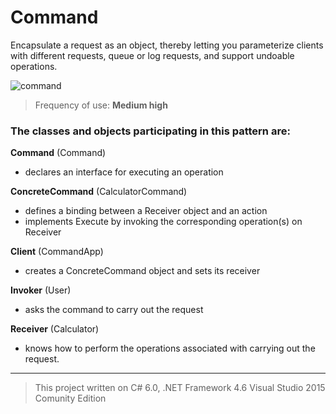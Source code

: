 # Command

Encapsulate a request as an object, thereby letting you parameterize clients with different requests, queue or log requests, and support undoable operations.

![command](https://cloud.githubusercontent.com/assets/24522089/24660159/d9a8ab84-195f-11e7-94ac-16e51b9fbcd3.png)


> Frequency of use: **Medium high**

### The classes and objects participating in this pattern are:

**Command**  (Command)
* declares an interface for executing an operation

**ConcreteCommand**  (CalculatorCommand)
* defines a binding between a Receiver object and an action
* implements Execute by invoking the corresponding operation(s) on Receiver

**Client**  (CommandApp)
* creates a ConcreteCommand object and sets its receiver

**Invoker**  (User)
* asks the command to carry out the request

**Receiver**  (Calculator)
* knows how to perform the operations associated with carrying out the request.

----------------------------------------------------------------------------------------------------------------
> This project written on C# 6.0, .NET Framework 4.6 Visual Studio 2015 Comunity Edition
